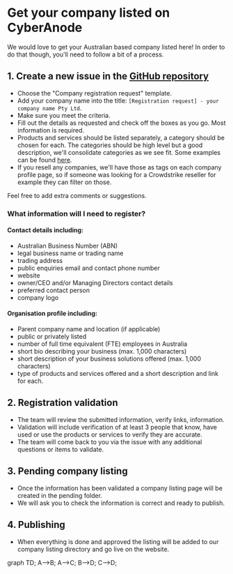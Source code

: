 # Get your company listed on CyberAnode

We would love to get your Australian based company listed here! In order to do that though, you'll need to follow a bit of a process.

## 1. Create a new issue in the [GitHub repository](https://github.com/shannaniggans/cyberanode/issues/new/choose)
* Choose the "Company registration request" template.
* Add your company name into the title: `[Registration request] - your company name Pty Ltd`.
* Make sure you meet the criteria.
* Fill out the details as requested and check off the boxes as you go. Most information is required.
* Products and services should be listed separately, a category should be chosen for each. The categories should be high level but a good description, we'll consolidate categories as we see fit. Some examples can be found [here](categories.md).
* If you resell any companies, we'll have those as tags on each company profile page, so if someone was looking for a Crowdstrike reseller for example they can filter on those.

Feel free to add extra comments or suggestions.

### What information will I need to register?
#### Contact details including:
* Australian Business Number (ABN)
* legal business name or trading name
* trading address
* public enquiries email and contact phone number
* website
* owner/CEO and/or Managing Directors contact details
* preferred contact person
* company logo

#### Organisation profile including:
* Parent company name and location (if applicable)
* public or privately listed
* number of full time equivalent (FTE) employees in Australia
* short bio describing your business (max. 1,000 characters)
* short description of your business solutions offered (max. 1,000 characters)
* type of products and services offered and a short description and link for each.

## 2. Registration validation
* The team will review the submitted information, verify links, information.
* Validation will include verification of at least 3 people that know, have used or use the products or services to verify they are accurate.
* The team will come back to you via the issue with any additional questions or items to validate.

## 3. Pending company listing
* Once the information has been validated a company listing page will be created in the pending folder. 
* We will ask you to check the information is correct and ready to publish.

## 4. Publishing
* When everything is done and approved the listing will be added to our company listing directory and go live on the website.


graph TD;
    A-->B;
    A-->C;
    B-->D;
    C-->D;

